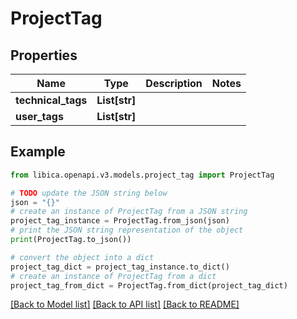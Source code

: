 # ProjectTag


## Properties

Name | Type | Description | Notes
------------ | ------------- | ------------- | -------------
**technical_tags** | **List[str]** |  | 
**user_tags** | **List[str]** |  | 

## Example

```python
from libica.openapi.v3.models.project_tag import ProjectTag

# TODO update the JSON string below
json = "{}"
# create an instance of ProjectTag from a JSON string
project_tag_instance = ProjectTag.from_json(json)
# print the JSON string representation of the object
print(ProjectTag.to_json())

# convert the object into a dict
project_tag_dict = project_tag_instance.to_dict()
# create an instance of ProjectTag from a dict
project_tag_from_dict = ProjectTag.from_dict(project_tag_dict)
```
[[Back to Model list]](../README.md#documentation-for-models) [[Back to API list]](../README.md#documentation-for-api-endpoints) [[Back to README]](../README.md)


